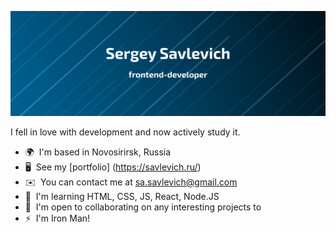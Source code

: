 [![Savlevich GitHub Banner](./logo.png)](https://savlevich.ru)

<!--
**Ssavl420/Ssavl420** is a ✨ _special_ ✨ repository because its `README.md` (this file) appears on your GitHub profile.

Here are some ideas to get you started:

- 🔭 I’m currently working on ...
- 🌱 I’m currently learning ...
- 👯 I’m looking to collaborate on ...
- 🤔 I’m looking for help with ...
- 💬 Ask me about ...
- 📫 How to reach me: ...
- 😄 Pronouns: ...
- ⚡ Fun fact: ...
-->
I fell in love with development and now actively study it.

* 🌍  I'm based in Novosirirsk, Russia
* 🖥️  See my [portfolio] (https://savlevich.ru/)
* ✉️  You can contact me at [sa.savlevich@gmail.com](mailto:sa.savlevich@gmail.com)
* 🧠  I'm learning HTML, CSS, JS, React, Node.JS
* 🤝  I'm open to collaborating on any interesting projects to
* ⚡  I'm Iron Man!
